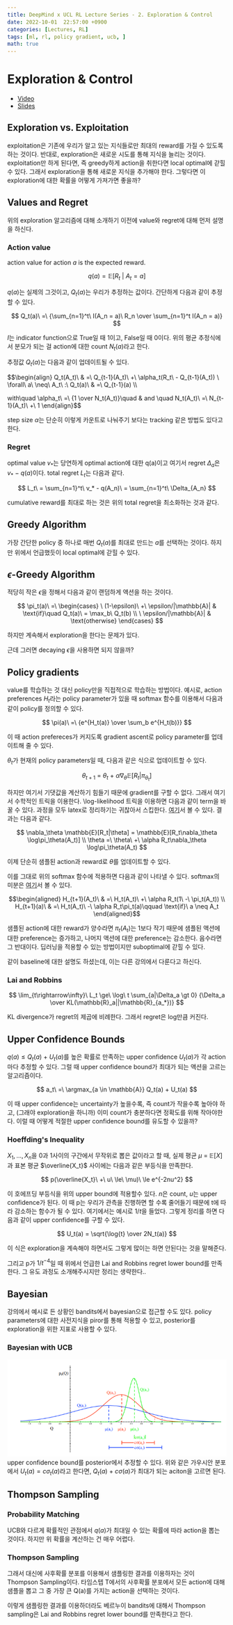 ```yaml
---
title: DeepMind x UCL RL Lecture Series - 2. Exploration & Control
date: 2022-10-01  22:57:00 +0900
categories: [Lectures, RL]
tags: [ml, rl, policy gradient, ucb, ]
math: true
---
```


# Exploration & Control

- [Video](https://www.youtube.com/watch?v=aQJP3Z2Ho8U&list=PLqYmG7hTraZDVH599EItlEWsUOsJbAodm&index=2&ab_channel=DeepMind)
- [Slides](https://storage.googleapis.com/deepmind-media/UCL%20x%20DeepMind%202021/Lecture%202-%20Exploration%20and%20control_slides.pdf)


## Exploration vs. Exploitation

exploitation은 기존에 우리가 알고 있는 지식들로만 최대의 reward를 가질 수 있도록 하는 것이다. 반대로, exploration은 새로운 시도를 통해 지식을 늘리는 것이다.
exploitation만 하게 된다면, 즉 greedy하게 action을 취한다면 local optimal에 갇힐 수 있다. 그래서 exploration을 통해 새로운 지식을 추가해야 한다. 그렇다면 이 exploration에 대한 확률을 어떻게 가져가면 좋을까?

## Values and Regret

위의 exploration 알고리즘에 대해 소개하기 이전에 value와 regret에 대해 먼저 설명을 하신다.

### Action value

action value for action $a$ is the expected reward.

$$
q(a) = \mathbb{E}[R_t \ |\ A_t = a]
$$

$q(a)$는 실제의 그것이고, $Q_t(a)$는 우리가 추정하는 값이다.
간단하게 다음과 같이 추정할 수 있다.

$$
Q_t(a)\ =\ {\sum_{n=1}^t\ I(A_n = a)\ R_n \over \sum_{n=1}^t I(A_n = a)}
$$

$I$는 indicator function으로 True일 때 1이고, False일 때 0이다.
위의 평균 추정식에서 분모가 되는 걸 action에 대한 count $N_t(a)$라고 한다.

추정값 $Q_t(a)$는 다음과 같이 업데이트될 수 있다.

$$\begin{align}
Q_t(A_t)\ & =\ Q_{t-1}(A_t)\ +\ \alpha_t(R_t\ - Q_{t-1}(A_t)) \\
\forall\ a\ \neq\ A_t\ :\ Q_t(a)\ & =\ Q_{t-1}(a) \\\\

with\quad \alpha_t\ =\ {1 \over N_t(A_t)}\quad & and \quad N_t(A_t)\ =\ N_{t-1}(A_t)\ +\ 1
\end{align}$$

step size $\alpha$는 단순히 이렇게 카운트로 나눠주기 보다는 tracking 같은 방법도 있다고 한다.

### Regret

optimal value $v_*$는 당연하게 optimal action에 대한 q(a)이고 여기서 regret $\Delta_a$은 $v_*\ - \ q(a)$이다.
total regret $L_t$는 다음과 같다.

$$
L_t\ = \sum_{n=1}^t\ v_* - q(A_n)\ = \sum_{n=1}^t\ \Delta_{A_n}
$$

cumulative reward를 최대로 하는 것은 위의 total regret을 최소화하는 것과 같다.


## Greedy Algorithm

가장 간단한 policy 중 하나로 매번 $Q_t(a)$를 최대로 만드는 $a$를 선택하는 것이다.
하지만 위에서 언급했듯이 local optimal에 갇힐 수 있다.

## $\epsilon$-Greedy Algorithm

적당히 작은 $\epsilon$을 정해서 다음과 같이 랜덤하게 액션을 하는 것이다.

$$
\pi_t(a)\ =\ 
\begin{cases}
\ (1-\epsilon)\ +\ \epsilon/|\mathbb{A}| & \text{if}\quad Q_t(a)\ = \max_b\ Q_t(b) \\
\ \epsilon/|\mathbb{A}| & \text{otherwise}
\end{cases}
$$

하지만 계속해서 exploration을 한다는 문제가 있다.

근데 그러면 decaying $\epsilon$을 사용하면 되지 않을까? 

## Policy gradients

value를 학습하는 것 대신 policy만을 직접적으로 학습하는 방법이다.
예시로, action preferences $H_t$라는 policy parameter가 있을 때 softmax 함수를 이용해서 다음과 같이 policy를 정의할 수 있다.

$$
\pi(a)\ =\ {e^{H_t(a)} \over \sum_b e^{H_t(b)}} 
$$

이 때 action prefereces가 커지도록 gradient ascent로 policy parameter를 업데이트해 줄 수 있다.

$\theta_t$가 현재의 policy parameters일 때, 다음과 같은 식으로 업데이트할 수 있다.

$$
\theta_{t+1}\ =\ \theta_t\ +\ \alpha \nabla_\theta \mathbb{E}[R_t|\pi_{\theta_t}]
$$

하지만 여기서 기댓값을 계산하기 힘들기 때문에 gradient를 구할 수 없다. 그래서 여기서 수학적인 트릭을 이용한다. \log-likelihood 트릭을 이용하면 다음과 같이 term을 바꿀 수 있다. 과정을 모두 latex로 정리하기는 귀찮아서 스킵한다. [여기](http://stillbreeze.github.io/REINFORCE-vs-Reparameterization-trick/)서 볼 수 있다. 결과는 다음과 같다.

$$
\nabla_\theta \mathbb{E}[R_t|\theta] = \mathbb{E}[R_t\nabla_\theta \log\pi_\theta(A_t)] \\
\theta =\ \theta\ +\ \alpha R_t\nabla_\theta \log\pi_\theta(A_t)
$$

이제 단순히 샘플된 action과 reward로 $\theta$를 업데이트할 수 있다.

이를 그대로 위의 softmax 함수에 적용하면 다음과 같이 나타낼 수 있다. softmax의 미분은 [여기](https://towardsdatascience.com/derivative-of-the-softmax-function-and-the-categorical-cross-entropy-loss-ffceefc081d1)서 볼 수 있다.

$$\begin{aligned}
H_{t+1}(A_t)\ & =\ H_t(A_t)\ +\ \alpha R_t(1\ -\ \pi_t(A_t))  \\
H_{t+1}(a)\ & =\ H_t(A_t)\ -\ \alpha R_t\pi_t(a)\qquad \text{if}\ a \neq A_t
\end{aligned}$$

샘플된 action에 대한 reward가 양수라면 $\pi_t(A_t)$는 1보다 작기 때문에 샘플된 액션에 대한 preference는 증가하고, 나머지 액션에 대한 preference는 감소한다. 음수라면 그 반대이다. 딥러닝을 적용할 수 있는 방법이지만 suboptimal에 갇힐 수 있다.

같이 baseline에 대한 설명도 하셨는데, 이는 다른 강의에서 다룬다고 하신다.

### Lai and Robbins

$$
\lim_{t\rightarrow\infty}\ L_t \ge\ \log\ t \sum_{a|\Delta_a \gt 0} {\Delta_a \over KL(\mathbb{R}_a||\mathbb{R}_{a_*})}
$$

KL divergence가 regret의 제곱에 비례한다. 그래서 regret은 log만큼 커진다.


## Upper Confidence Bounds

$q(a) \le Q_t(a)\ +\ U_t(a)$를 높은 확률로 만족하는 upper confidence $U_t(a)$가 각 action마다 추정할 수 있다. 그럴 때 upper confidence bound가 최대가 되는 액션을 고르는 알고리즘이다.

$$
a_t\ =\ \argmax_{a \in \mathbb{A}} Q_t(a) + U_t(a)
$$

이 때 upper confidence는 uncertainty가 높을수록, 즉 count가 작을수록 높아야 하고, (그래야 exploration을 하니까) 이미 count가 충분하다면 정확도를 위해 작아야한다. 이럴 때 어떻게 적절한 upper confidence bound를 유도할 수 있을까?

### Hoeffding's Inequality

$X_1, ..., X_n$을 0과 1사이의 구간에서 무작위로 뽑은 값이라고 할 때, 실제 평균 $\mu\ =\ \mathbb{E}[X]$과 표본 평균 $\overline{X_t}$ 사이에는 다음과 같은 부등식을 만족한다.

$$
p(\overline{X_t}\ +\ u\ \le\ \mu)\ \le e^{-2nu^2}
$$

이 호에프딩 부등식을 위의 upper bound에 적용할수 있다. $n$은 count, $u$는 upper confidence가 된다. 이 때 p는 우리가 관측을 진행하면 할 수록 줄어들기 때문에 t에 따라 감소하는 함수가 될 수 있다. 여기에서는 예시로 $1/t$을 들었다. 그렇게 정리를 하면 다음과 같이 upper confidence를 구할 수 있다.

$$
U_t(a) = \sqrt{\log{t} \over 2N_t(a)}
$$

이 식은 exploration을 계속해야 하면서도 그렇게 많이는 하면 안된다는 것을 말해준다.

그리고 p가 $1/t^{-4}$일 때 위에서 언급한 Lai and Robbins regret lower bound를 만족한다. 그 유도 과정도 소개해주시지만 정리는 생략한다..

## Bayesian

강의에서 예시로 든 상황인 bandits에서 bayesian으로 접근할 수도 있다. policy parameters에 대한 사전지식을 piror를 통해 적용할 수 있고, posterior를 exploration을 위한 지표로 사용할 수 있다.

### Bayesian with UCB

![bayesian_with_UCB](/assets/images/bayesian_with_ucb.PNG)
upper confidence bound를 posterior에서 추정할 수 있다. 위와 같은 가우시안 분포에서 $U_t(a) = c\sigma_t(a)$라고 한다면, $Q_t(a)\ +\ c\sigma(a)$가 최대가 되는 aciton을 고르면 된다.

## Thompson Sampling

### Probability Matching

UCB와 다르게 확률적인 관점에서 $q(a)$가 최대일 수 있는 확률에 따라 action을 뽑는 것이다. 하지만 위 확률을 계산하는 건 매우 어렵다.

### Thompson Sampling

그래서 대신에 사후확률 분포를 이용해서 샘플링한 결과를 이용하자는 것이 Thompson Sampling이다. 타임스텝 T에서의 사후확률 분포에서 모든 action에 대해 샘플을 뽑고 그 중 가장 큰 Q(a)를 가지는 action을 선택하는 것이다.

이렇게 샘플링한 결과를 이용하더라도 베르누이 bandits에 대해서 Thompson sampling은 Lai and Robbins regret lower bound를 만족한다고 한다.
